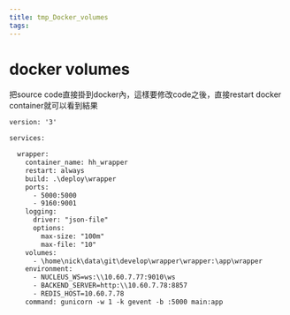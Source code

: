```yaml
---
title: tmp_Docker_volumes
tags:
---
```

docker volumes
===
把source code直接掛到docker內，這樣要修改code之後，直接restart docker container就可以看到結果     
```xml
version: '3'

services:

  wrapper:
    container_name: hh_wrapper
    restart: always
    build: .\deploy\wrapper
    ports:
      - 5000:5000
      - 9160:9001
    logging:
      driver: "json-file"
      options:
        max-size: "100m"
        max-file: "10"
    volumes:
      - \home\nick\data\git\develop\wrapper\wrapper:\app\wrapper
    environment:
      - NUCLEUS_WS=ws:\\10.60.7.77:9010\ws
      - BACKEND_SERVER=http:\\10.60.7.78:8857
      - REDIS_HOST=10.60.7.78
    command: gunicorn -w 1 -k gevent -b :5000 main:app
```